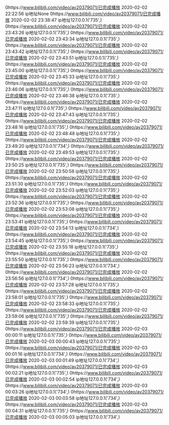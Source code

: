 
0https://www.bilibili.com/video/av20379071/已完成播放       2020-02-02 22:22:56       ip地址None
0https://www.bilibili.com/video/av20379071/已完成播放       2020-02-02 23:38:47       ip地址127.0.0.1('735',)
0https://www.bilibili.com/video/av20379071/已完成播放       2020-02-02 23:43:26       ip地址127.0.0.1('735',)
0https://www.bilibili.com/video/av20379071/已完成播放       2020-02-02 23:43:34       ip地址127.0.0.1('735',)
0https://www.bilibili.com/video/av20379071/已完成播放       2020-02-02 23:43:42       ip地址127.0.0.1('735',)
0https://www.bilibili.com/video/av20379071/已完成播放       2020-02-02 23:43:51       ip地址127.0.0.1('735',)
0https://www.bilibili.com/video/av20379071/已完成播放       2020-02-02 23:45:00       ip地址127.0.0.1('735',)
0https://www.bilibili.com/video/av20379071/已完成播放       2020-02-02 23:45:33       ip地址127.0.0.1('735',)
0https://www.bilibili.com/video/av20379071/已完成播放       2020-02-02 23:46:06       ip地址127.0.0.1('735',)
0https://www.bilibili.com/video/av20379071/已完成播放       2020-02-02 23:46:38       ip地址127.0.0.1('735',)
0https://www.bilibili.com/video/av20379071/已完成播放       2020-02-02 23:47:11       ip地址127.0.0.1('735',)
0https://www.bilibili.com/video/av20379071/已完成播放       2020-02-02 23:47:43       ip地址127.0.0.1('735',)
0https://www.bilibili.com/video/av20379071/已完成播放       2020-02-02 23:48:16       ip地址127.0.0.1('735',)
0https://www.bilibili.com/video/av20379071/已完成播放       2020-02-02 23:48:48       ip地址127.0.0.1('735',)
0https://www.bilibili.com/video/av20379071/已完成播放       2020-02-02 23:49:20       ip地址127.0.0.1('734',)
0https://www.bilibili.com/video/av20379071/已完成播放       2020-02-02 23:49:53       ip地址127.0.0.1('735',)
0https://www.bilibili.com/video/av20379071/已完成播放       2020-02-02 23:50:25       ip地址127.0.0.1('735',)
0https://www.bilibili.com/video/av20379071/已完成播放       2020-02-02 23:50:58       ip地址127.0.0.1('735',)
0https://www.bilibili.com/video/av20379071/已完成播放       2020-02-02 23:51:30       ip地址127.0.0.1('735',)
0https://www.bilibili.com/video/av20379071/已完成播放       2020-02-02 23:52:03       ip地址127.0.0.1('735',)
0https://www.bilibili.com/video/av20379071/已完成播放       2020-02-02 23:52:36       ip地址127.0.0.1('735',)
0https://www.bilibili.com/video/av20379071/已完成播放       2020-02-02 23:53:08       ip地址127.0.0.1('735',)
0https://www.bilibili.com/video/av20379071/已完成播放       2020-02-02 23:53:41       ip地址127.0.0.1('735',)
0https://www.bilibili.com/video/av20379071/已完成播放       2020-02-02 23:54:13       ip地址127.0.0.1('734',)
0https://www.bilibili.com/video/av20379071/已完成播放       2020-02-02 23:54:45       ip地址127.0.0.1('735',)
0https://www.bilibili.com/video/av20379071/已完成播放       2020-02-02 23:55:18       ip地址127.0.0.1('735',)
0https://www.bilibili.com/video/av20379071/已完成播放       2020-02-02 23:55:50       ip地址127.0.0.1('735',)
0https://www.bilibili.com/video/av20379071/已完成播放       2020-02-02 23:56:23       ip地址127.0.0.1('734',)
0https://www.bilibili.com/video/av20379071/已完成播放       2020-02-02 23:56:56       ip地址127.0.0.1('734',)
0https://www.bilibili.com/video/av20379071/已完成播放       2020-02-02 23:57:28       ip地址127.0.0.1('735',)
0https://www.bilibili.com/video/av20379071/已完成播放       2020-02-02 23:58:01       ip地址127.0.0.1('735',)
0https://www.bilibili.com/video/av20379071/已完成播放       2020-02-02 23:58:33       ip地址127.0.0.1('735',)
0https://www.bilibili.com/video/av20379071/已完成播放       2020-02-02 23:59:06       ip地址127.0.0.1('735',)
0https://www.bilibili.com/video/av20379071/已完成播放       2020-02-02 23:59:39       ip地址127.0.0.1('735',)
0https://www.bilibili.com/video/av20379071/已完成播放       2020-02-03 00:00:11       ip地址127.0.0.1('735',)
0https://www.bilibili.com/video/av20379071/已完成播放       2020-02-03 00:00:43       ip地址127.0.0.1('735',)
0https://www.bilibili.com/video/av20379071/已完成播放       2020-02-03 00:01:16       ip地址127.0.0.1('734',)
0https://www.bilibili.com/video/av20379071/已完成播放       2020-02-03 00:01:49       ip地址127.0.0.1('734',)
0https://www.bilibili.com/video/av20379071/已完成播放       2020-02-03 00:02:21       ip地址127.0.0.1('735',)
0https://www.bilibili.com/video/av20379071/已完成播放       2020-02-03 00:02:54       ip地址127.0.0.1('734',)
0https://www.bilibili.com/video/av20379071/已完成播放       2020-02-03 00:03:26       ip地址127.0.0.1('734',)
0https://www.bilibili.com/video/av20379071/已完成播放       2020-02-03 00:03:58       ip地址127.0.0.1('734',)
0https://www.bilibili.com/video/av20379071/已完成播放       2020-02-03 00:04:31       ip地址127.0.0.1('735',)
0https://www.bilibili.com/video/av20379071/已完成播放       2020-02-03 00:05:03       ip地址127.0.0.1('734',)